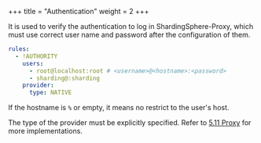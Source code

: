 +++
title = "Authentication"
weight = 2
+++

It is used to verify the authentication to log in ShardingSphere-Proxy, which must use correct user name and password after the configuration of them.

```yaml
rules:
  - !AUTHORITY
    users:
      - root@localhost:root # <username>@<hostname>:<password>
      - sharding@:sharding
    provider:
      type: NATIVE
```

If the hostname is `%` or empty, it means no restrict to the user's host.

The type of the provider must be explicitly specified. Refer to [5.11 Proxy](/document/current/en/dev-manual/proxy) for more implementations.
